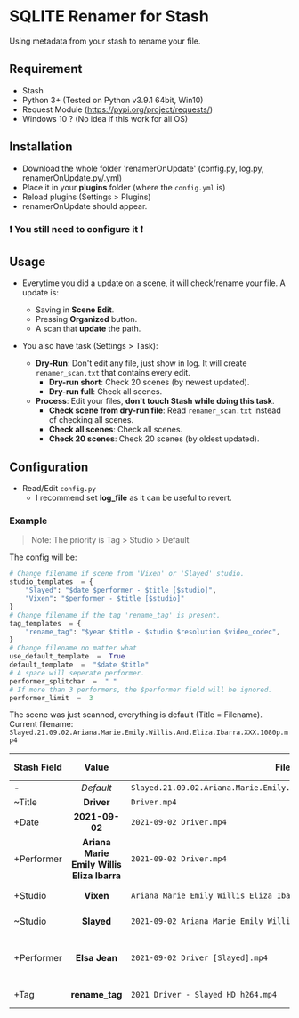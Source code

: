 
# SQLITE Renamer for Stash
Using metadata from your stash to rename your file.

## Requirement
- Stash
- Python 3+ (Tested on Python v3.9.1 64bit, Win10)
- Request Module (https://pypi.org/project/requests/)
- Windows 10 ? (No idea if this work for all OS)

## Installation

- Download the whole folder 'renamerOnUpdate' (config.py, log.py, renamerOnUpdate.py/.yml)
- Place it in your **plugins** folder (where the `config.yml` is)
- Reload plugins (Settings > Plugins)
- renamerOnUpdate should appear. 

### :exclamation: You still need to configure it :exclamation:

## Usage

- Everytime you did a update on a scene, it will check/rename your file. A update is:
	- Saving in **Scene Edit**.
	- Pressing **Organized** button.
	- A scan that **update** the path.

- You also have task (Settings > Task):
	- **Dry-Run**: Don't edit any file, just show in log. It will create `renamer_scan.txt` that contains every edit.
	  - **Dry-run short**: Check 20 scenes (by newest updated).
	  - **Dry-run full**: Check all scenes.
	- **Process**: Edit your files, **don't touch Stash while doing this task**.
	  - **Check scene from dry-run file**: Read `renamer_scan.txt` instead of checking all scenes.
	  - **Check all scenes**: Check all scenes.
	  - **Check 20 scenes**:  Check 20 scenes (by oldest updated).

## Configuration

- Read/Edit `config.py`
	- I recommend set **log_file** as it can be useful to revert.

### Example

> Note: The priority is Tag > Studio > Default

The config will be:
```py
# Change filename if scene from 'Vixen' or 'Slayed' studio.
studio_templates  = {
	"Slayed": "$date $performer - $title [$studio]",
	"Vixen": "$performer - $title [$studio]"
}
# Change filename if the tag 'rename_tag' is present.
tag_templates  = {
	"rename_tag": "$year $title - $studio $resolution $video_codec",
}
# Change filename no matter what
use_default_template  =  True
default_template  =  "$date $title"
# A space will seperate performer.
performer_splitchar  =  " "
# If more than 3 performers, the $performer field will be ignored.
performer_limit  =  3
```
The scene was just scanned, everything is default (Title = Filename).
Current filename: `Slayed.21.09.02.Ariana.Marie.Emily.Willis.And.Eliza.Ibarra.XXX.1080p.mp4`

|Stash Field  | Value | Filename | Trigger template |
|--|:---:|--|--|
| - | *Default* |`Slayed.21.09.02.Ariana.Marie.Emily.Willis.And.Eliza.Ibarra.XXX.1080p.mp4` | default_template
| ~Title| **Driver**| `Driver.mp4` | default_template
| +Date| **2021-09-02**| `2021-09-02 Driver.mp4` | default_template
| +Performer | **Ariana Marie<br>Emily Willis<br>Eliza Ibarra**| `2021-09-02 Driver.mp4` | default_template
| +Studio | **Vixen**| `Ariana Marie Emily Willis Eliza Ibarra - Driver [Vixen].mp4` | studio_templates [Vixen]
| ~Studio | **Slayed**| `2021-09-02 Ariana Marie Emily Willis Eliza Ibarra - Driver [Slayed].mp4` | studio_templates [Slayed]
| +Performer | **Elsa Jean**| `2021-09-02 Driver [Slayed].mp4` | studio_templates [Slayed]<br>**Reach performer_limit**.
| +Tag | **rename_tag**| `2021 Driver - Slayed HD h264.mp4` | tag_templates [rename_tag]

